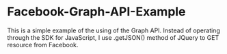 Facebook-Graph-API-Example
==========================

This is a simple example of the using of the Graph API. 
Instead of operating through the SDK for JavaScript, I use .getJSON() method of JQuery to GET resource from Facebook.
